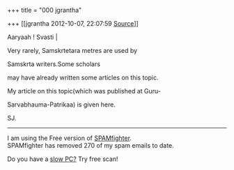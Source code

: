 +++
title = "000 jgrantha"

+++
[[jgrantha	2012-10-07, 22:07:59 [Source](https://groups.google.com/g/bvparishat/c/HMJ8p1W36vM)]]



Aaryaah ! Svasti \|

Very rarely, Samskrtetara metres are used by

Samskrta writers.Some scholars

may have already written some articles on this topic.

My article on this topic(which was published at Guru-

Sarvabhauma-Patrikaa) is given here.

SJ.



  

------------------------------------------------------------------------

I am using the Free version of [SPAMfighter](http://www.spamfighter.com/len).  
SPAMfighter has removed 270 of my spam emails to date.  
  
Do you have a [slow PC?](http://www.spamfighter.com/SLOW-PCfighter?cid=sigen) Try free scan!

